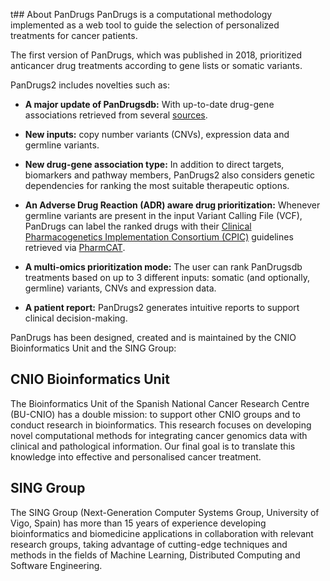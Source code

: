 t## About PanDrugs<a name="pandrugs-sources"></a>
PanDrugs is a computational methodology implemented as a web tool to guide the selection of personalized treatments for cancer patients. 

The first version of PanDrugs, which was published in 2018, prioritized anticancer drug treatments according to gene lists or somatic variants.

PanDrugs2 includes novelties such as:

- **A major update of PanDrugsdb:** With up-to-date drug-gene associations retrieved from several [sources](#!/sources/pandrugs-sources).

- **New inputs:** copy number variants (CNVs), expression data and germline variants. 

- **New drug-gene association type:** In addition to direct targets, biomarkers and pathway members, PanDrugs2 also considers genetic dependencies for ranking the most suitable therapeutic options.

- **An Adverse Drug Reaction (ADR) aware drug prioritization:** Whenever germline variants are present in the input Variant Calling File (VCF), PanDrugs can label the ranked drugs with their [Clinical Pharmacogenetics Implementation Consortium (CPIC)](https://cpicpgx.org) guidelines retrieved via [PharmCAT](https://pharmcat.org).

- **A multi-omics prioritization mode:** The user can rank PanDrugsdb treatments based on up to 3 different inputs: somatic (and optionally, germline) variants, CNVs and expression data.

- **A patient report:** PanDrugs2 generates intuitive reports to support clinical decision-making.

PanDrugs has been designed, created and is maintained by the CNIO Bioinformatics Unit and the SING Group:

## CNIO Bioinformatics Unit

The Bioinformatics Unit of the Spanish National Cancer Research Centre (BU-CNIO) has a double mission: to support other CNIO groups and to conduct research in bioinformatics. This research 
focuses on developing novel computational methods for integrating cancer genomics data with clinical and pathological information. Our final goal is to translate this knowledge into effective and personalised cancer treatment.

<!--
[![BU-CNIO](bu-cnio-logo.png)](https://bioinformatics.cnio.es)  [![CNIO](cnio-logo.png)](https://www.cnio.es)     [![INB-ELIXIR](inb-elixir-logo.png)](https://inb-elixir.es)
-->

## SING Group

The SING Group (Next-Generation Computer Systems Group, University of Vigo, Spain) has more than 15 years of experience developing bioinformatics and biomedicine applications in collaboration with relevant research groups, taking advantage of cutting-edge techniques and methods in the fields of Machine Learning, Distributed Computing and Software Engineering.

<!--
[![SING](sing-logo.png)](http://www.sing-group.org) [![University of Vigo](u-vigo-logo.png)](https://www.uvigo.gal)
-->